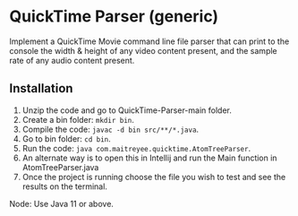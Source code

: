 # QuickTime Parser (generic)

Implement a QuickTime Movie command line file parser that can print to the console the width & height of any video content present, and the sample rate of any audio content present.

## Installation

1. Unzip the code and go to QuickTime-Parser-main folder.
2. Create a bin folder: `mkdir bin`.
3. Compile the code: `javac -d bin src/**/*.java`.
4. Go to bin folder: `cd bin`.
4. Run the code: `java com.maitreyee.quicktime.AtomTreeParser`.
5. An alternate way is to open this in Intellij and run the Main function in AtomTreeParser.java
6. Once the project is running choose the file you wish to test and see the results on the terminal.


Node: Use Java 11 or above.

